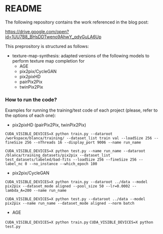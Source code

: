 # README #

The following repository contains the work referenced in the blog post:

https://drive.google.com/open?id=1UU7B8_BHsDDTweno9AhwY_qdyGuLA6Up

This preprository is structured as follows:

- texture-map-synthesis: adapted versions of the following models to perform texture map completion for
	* AGE
	* pix2pix/CycleGAN
	* pix2pixHD 
	* pairPix2Pix
	* twinPix2Pix

### How to run the code? ###

Examples for running the training/test code of each project (please, refer to the options of each one):

* pix2pixHD (pairPix2Pix, twinPix2Pix)

```CUDA_VISIBLE_DEVICES=X python train.py --dataroot /workspace/blanca/training/ --dataset_list train val --loadSize 256 --fineSize 256 --nThreads 16 --display_port 9006 --name run_name```

```CUDA_VISIBLE_DEVICES=X python test.py --name run_name --dataroot /blanca/training_datasets/pix2pix --dataset_list test_datasets/labeled/bad-fits --loadSize 256 --fineSize 256 --label_nc 0 --no_instance --which_epoch 100```

* pix2pix/CycleGAN

```CUDA_VISIBLE_DEVICES=X python train.py --dataroot ../data --model pix2pix --dataset_mode aligned --pool_size 50 --lr=0.0002 --lambda_A=200 --name run_name```

```CUDA_VISIBLE_DEVICES=X python test.py --dataroot ../data --model pix2pix --name run_name --dataset_mode aligned --norm batch```

* AGE

```CUDA_VISIBLE_DEVICES=X python train.py```
```CUDA_VISIBLE_DEVICES=X python test.py```



